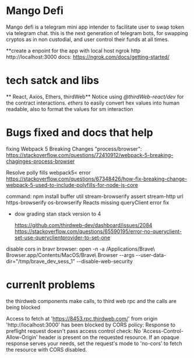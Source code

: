 # Mango Defi

Mango defi is a telegram mini app intender to facilitate user to swap token via telegram chat.
this is the next generation of telegram bots, for swapping cryptos as in non custodial, and user control their funds at all times.


**create a enpoint for the app with local host
    ngrok http http://localhost:3000
docs:     https://ngrok.com/docs/getting-started/

# tech satck and libs
** React, Axios, Ethers, thirdWeb**
Notice using *@thirdWeb-react/dev* for the contract interactions.
*ethers* to easily convert hex values into human readable, also to format the values for sm interaction


# Bugs fixed and docs that help
fixing Webpack 5 Breaking Changes "process/browser":
    https://stackoverflow.com/questions/72410912/webpack-5-breaking-chaginges-process-browser

Resolve polly fills webpack5< error
        https://stackoverflow.com/questions/67348426/how-fix-breaking-change-webpack-5-used-to-include-polyfills-for-node-js-core

command:     npm install buffer util stream-browserify assert stream-http url https-browserify os-browserify
Reacts missing queryClient error fix
- dow grading stan stack version to 4

    https://github.com/thirdweb-dev/dashboard/issues/2084
    https://stackoverflow.com/questions/65590195/error-no-queryclient-set-use-queryclientprovider-to-set-one

disable cors in bravr browser:
    open -n -a /Applications/Brave\ Browser.app/Contents/MacOS/Brave\ Browser --args --user-data-dir="/tmp/brave_dev_sess_1" --disable-web-security

# currenlt problems

the thirdweb components make calls, to third web rpc and the calls are being blocked

Access to fetch at 'https://8453.rpc.thirdweb.com/' from origin 'http://localhost:3000' has been blocked by CORS policy: Response to preflight request doesn't pass access control check: No 'Access-Control-Allow-Origin' header is present on the requested resource. If an opaque response serves your needs, set the request's mode to 'no-cors' to fetch the resource with CORS disabled.